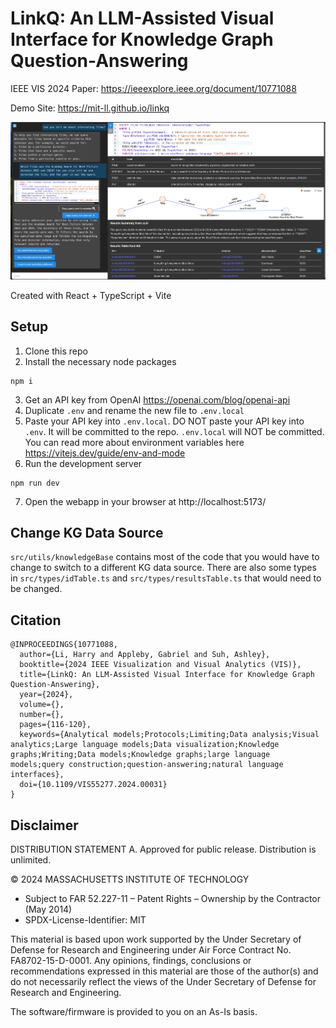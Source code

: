 # LinkQ: An LLM-Assisted Visual Interface for Knowledge Graph Question-Answering

IEEE VIS 2024 Paper: https://ieeexplore.ieee.org/document/10771088

Demo Site: https://mit-ll.github.io/linkq

[![Screenshot](/public/screenshot.png)](https://mit-ll.github.io/linkq)



Created with React + TypeScript + Vite

## Setup

1. Clone this repo
2. Install the necessary node packages
```
npm i
```
3. Get an API key from OpenAI https://openai.com/blog/openai-api
4. Duplicate `.env` and rename the new file to `.env.local`
5. Paste your API key into `.env.local`. DO NOT paste your API key into `.env`. It will be committed to the repo. `.env.local` will NOT be committed. You can read more about environment variables here https://vitejs.dev/guide/env-and-mode
6. Run the development server
```
npm run dev
```
7. Open the webapp in your browser at http://localhost:5173/


## Change KG Data Source
`src/utils/knowledgeBase` contains most of the code that you would have to change to switch to a different KG data source. There are also some types in `src/types/idTable.ts` and `src/types/resultsTable.ts` that would need to be changed.

## Citation
```
@INPROCEEDINGS{10771088,
  author={Li, Harry and Appleby, Gabriel and Suh, Ashley},
  booktitle={2024 IEEE Visualization and Visual Analytics (VIS)}, 
  title={LinkQ: An LLM-Assisted Visual Interface for Knowledge Graph Question-Answering}, 
  year={2024},
  volume={},
  number={},
  pages={116-120},
  keywords={Analytical models;Protocols;Limiting;Data analysis;Visual analytics;Large language models;Data visualization;Knowledge graphs;Writing;Data models;Knowledge graphs;large language models;query construction;question-answering;natural language interfaces},
  doi={10.1109/VIS55277.2024.00031}
}
```


## Disclaimer

DISTRIBUTION STATEMENT A. Approved for public release. Distribution is unlimited.

© 2024 MASSACHUSETTS INSTITUTE OF TECHNOLOGY

- Subject to FAR 52.227-11 – Patent Rights – Ownership by the Contractor (May 2014)
- SPDX-License-Identifier: MIT

This material is based upon work supported by the Under Secretary of Defense for Research and Engineering under Air Force Contract No. FA8702-15-D-0001. Any opinions, findings, conclusions or recommendations expressed in this material are those of the author(s) and do not necessarily reflect the views of the Under Secretary of Defense for Research and Engineering.

The software/firmware is provided to you on an As-Is basis.